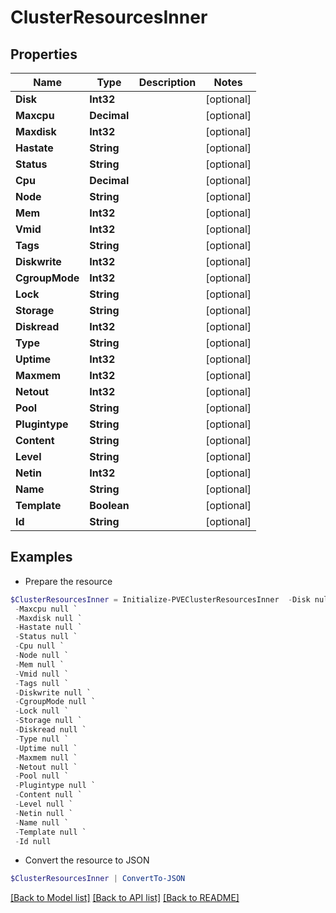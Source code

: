 # ClusterResourcesInner
## Properties

Name | Type | Description | Notes
------------ | ------------- | ------------- | -------------
**Disk** | **Int32** |  | [optional] 
**Maxcpu** | **Decimal** |  | [optional] 
**Maxdisk** | **Int32** |  | [optional] 
**Hastate** | **String** |  | [optional] 
**Status** | **String** |  | [optional] 
**Cpu** | **Decimal** |  | [optional] 
**Node** | **String** |  | [optional] 
**Mem** | **Int32** |  | [optional] 
**Vmid** | **Int32** |  | [optional] 
**Tags** | **String** |  | [optional] 
**Diskwrite** | **Int32** |  | [optional] 
**CgroupMode** | **Int32** |  | [optional] 
**Lock** | **String** |  | [optional] 
**Storage** | **String** |  | [optional] 
**Diskread** | **Int32** |  | [optional] 
**Type** | **String** |  | [optional] 
**Uptime** | **Int32** |  | [optional] 
**Maxmem** | **Int32** |  | [optional] 
**Netout** | **Int32** |  | [optional] 
**Pool** | **String** |  | [optional] 
**Plugintype** | **String** |  | [optional] 
**Content** | **String** |  | [optional] 
**Level** | **String** |  | [optional] 
**Netin** | **Int32** |  | [optional] 
**Name** | **String** |  | [optional] 
**Template** | **Boolean** |  | [optional] 
**Id** | **String** |  | [optional] 

## Examples

- Prepare the resource
```powershell
$ClusterResourcesInner = Initialize-PVEClusterResourcesInner  -Disk null `
 -Maxcpu null `
 -Maxdisk null `
 -Hastate null `
 -Status null `
 -Cpu null `
 -Node null `
 -Mem null `
 -Vmid null `
 -Tags null `
 -Diskwrite null `
 -CgroupMode null `
 -Lock null `
 -Storage null `
 -Diskread null `
 -Type null `
 -Uptime null `
 -Maxmem null `
 -Netout null `
 -Pool null `
 -Plugintype null `
 -Content null `
 -Level null `
 -Netin null `
 -Name null `
 -Template null `
 -Id null
```

- Convert the resource to JSON
```powershell
$ClusterResourcesInner | ConvertTo-JSON
```

[[Back to Model list]](../README.md#documentation-for-models) [[Back to API list]](../README.md#documentation-for-api-endpoints) [[Back to README]](../README.md)

